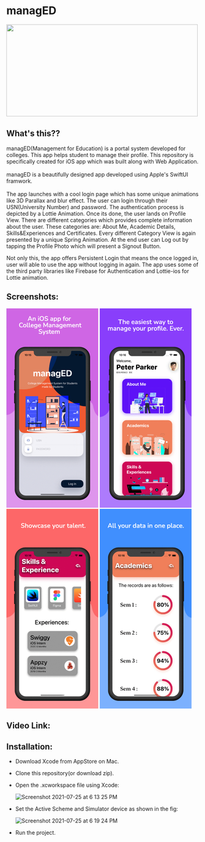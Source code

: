 # managED

<img src="managED Promo.gif" width="500" height="240"/>

## What's this??

managED(Management for Education) is a portal system developed for colleges. This app helps student to manage their profile. This repository is specifically created for iOS app which was built along with Web Application. \
\
managED is a beautifully designed app developed using Apple's SwiftUI framwork. \
\
The app launches with a cool login page which has some unique animations like 3D Parallax and blur effect. 
The user can login through their USN(University Number) and password. The authentication process is depicted by a Lottie Animation. 
Once its done, the user lands on Profile View. There are different categories which provides complete information about the user. 
These categories are: About Me, Academic Details, Skills&Experiences and Certificates. Every different Category View is again presented by a unique Spring Animation. 
At the end user can Log out by tapping the Profile Photo which will present a Signout Button.

Not only this, the app offers Persistent Login that means the once logged in, user will able to use the app without logging in again.
The app uses some of the third party libraries like Firebase for Authentication and Lottie-ios for  Lottie animation. 

## Screenshots:

<p float="left">
  <img src="/Webp.net-gifmaker.gif" width="240" />
  <img src="/Webp.net-gifmaker-2.gif" width="240" /> 
  <img src="/Webp.net-gifmaker-3.gif" width="240" />
  <img src="/Webp.net-gifmaker-4.gif" width="240" />
</p>


## Video Link:


## Installation:
- Download Xcode from AppStore on Mac. 
- Clone this repository(or download zip). 
- Open the .xcworkspace file using Xcode:

  <img width="300" alt="Screenshot 2021-07-25 at 6 13 25 PM" src="https://user-images.githubusercontent.com/68640721/126899605-04c7f1d8-a392-46b2-96bb-46fa7e7a05c0.png">
  
- Set the Active Scheme and Simulator device as shown in the fig:

  <img width="300" alt="Screenshot 2021-07-25 at 6 19 24 PM" src="https://user-images.githubusercontent.com/68640721/126899602-1f5d0a7b-982a-4029-94ab-df79c6f1db45.png">
  
- Run the project.
